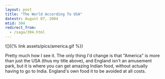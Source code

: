 ```yaml
---
layout: post
title: "The World According To USA"
datestr: August 07, 2004
mtid: 304
redirect_from:
  - /saga/304.html
---
```


![]({% link assets/pics/america.gif %})

Pretty much how I see it. The only thing I'd change is that "America" is more than just the USA
(thus my title above), and England isn't an amusement park, but it is where you can get amazing
Indian food, without actually having to go to India.  England's own food it to be avoided
at all costs.

